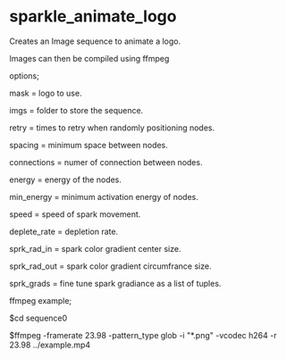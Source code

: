 # sparkle_animate_logo

Creates an Image sequence to animate a logo.

Images can then be compiled using ffmpeg

options;

mask = logo to use.

imgs = folder to store the sequence.

retry = times to retry when randomly positioning nodes.

spacing = minimum space between nodes.

connections = numer of connection between nodes.

energy = energy of the nodes.

min_energy = minimum activation energy of nodes.

speed = speed of spark movement.

deplete_rate = depletion rate.

sprk_rad_in = spark color gradient center size.

sprk_rad_out = spark color gradient circumfrance size.

sprk_grads = fine tune spark gradiance as a list of tuples.

ffmpeg example;

$cd sequence0

$ffmpeg -framerate 23.98 -pattern_type glob -i "*.png" -vcodec h264 -r 23.98 ../example.mp4

